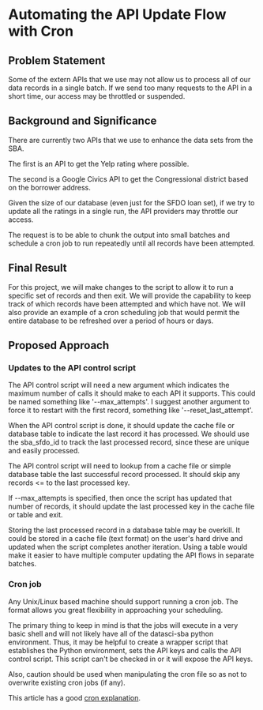 # Automating the API Update Flow with Cron

## Problem Statement

Some of the extern APIs that we use may not allow us to process all of
our data records in a single batch. If we send too many requests to
the API in a short time, our access may be throttled or suspended.

## Background and Significance


There are currently two APIs that we use to enhance the data sets from
the SBA.

The first is an API to get the Yelp rating where possible.

The second is a Google Civics API to get the Congressional district
based on the borrower address.

Given the size of our database (even just for the SFDO loan set), if
we try to update all the ratings in a single run, the API providers
may throttle our access.

The request is to be able to chunk the output into small batches and
schedule a cron job to run repeatedly until all records have been
attempted.

## Final Result

For this project, we will make changes to the script to allow it to
run a specific set of records and then exit. We will provide the
capability to keep track of which records have been attempted and
which have not. We will also provide an example of a cron scheduling
job that would permit the entire database to be refreshed over a
period of hours or days.

## Proposed Approach

### Updates to the API control script

The API control script will need a new argument which indicates the
maximum number of calls it should make to each API it supports. This
could be named something like '--max_attempts'. I suggest another
argument to force it to restart with the first record, something like
'--reset_last_attempt'.

When the API control script is done, it should update the cache file
or database table to indicate the last record it has processed. We
should use the sba_sfdo_id to track the last processed record, since
these are unique and easily processed.

The API control script will need to lookup from a cache file or simple
database table the last successful record processed. It should skip
any records <= to the last processed key.

If --max_attempts is specified, then once the script has updated that
number of records, it should update the last processed key in the
cache file or table and exit.

Storing the last processed record in a database table may be
overkill. It could be stored in a cache file (text format) on the
user's hard drive and updated when the script completes another
iteration. Using a table would make it easier to have multiple
computer updating the API flows in separate batches.

### Cron job

Any Unix/Linux based machine should support running a cron job. The
format allows you great flexibility in approaching your scheduling.

The primary thing to keep in mind is that the jobs will execute in a
very basic shell and will not likely have all of the datasci-sba
python environment. Thus, it may be helpful to create a wrapper script
that establishes the Python environment, sets the API keys and calls
the API control script. This script can't be checked in or it will
expose the API keys.

Also, caution should be used when manipulating the cron file so as not
to overwrite existing cron jobs (if any).

This article has a good [cron explanation](https://www.pantz.org/software/cron/croninfo.html).

